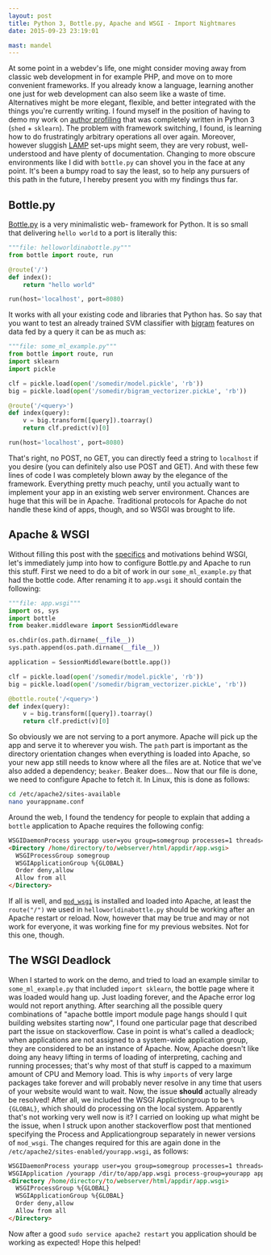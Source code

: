 ```yaml
---
layout: post
title: Python 3, Bottle.py, Apache and WSGI - Import Nightmares
date: 2015-09-23 23:19:01

mast: mandel
---
```


At some point in a webdev's life, one might consider moving away from classic web development in for example PHP, and move on to more convenient frameworks. If you already know a language, learning another one just for web development can also seem like a waste of time. Alternatives might be more elegant, flexible, and better integrated with the things you're currently writing. I found myself in the position of having to demo my work on [author profiling](https://www.uni-weimar.de/medien/webis/events/pan-15/pan15-web/author-profiling.html) that was completely written in Python 3 (`shed` + `sklearn`). The problem with 
framework switching, I found, is learning how to do frustratingly arbitrary
operations all over again. Moreover, however sluggish
[LAMP](https://en.wikipedia.org/wiki/LAMP_%28software_bundle%29) set-ups might
seem, they are very robust, well-understood and have plenty of documentation.
Changing to more obscure environments like I did with `bottle.py` can shovel you
in the face at any point. It's been a bumpy road to say the least, so to help
any pursuers of this path in the future, I hereby present you with my findings
thus far.

## Bottle.py

[Bottle.py](http://bottlepy.org/docs/dev/index.html) is a very minimalistic web-
framework for Python. It is so small that delivering `hello world` to a port is
literally this:

``` python
"""file: helloworldinabottle.py"""
from bottle import route, run

@route('/')
def index():
    return "hello world"

run(host='localhost', port=8080)
```

It works with all your existing code and libraries that Python has. So say that
you want to test an already trained SVM classifier with
[bigram](http://scikit-learn.org/stable/modules/feature_extraction.html#common-vectorizer-usage)
features on data fed by a query it can be as much as:

``` python
"""file: some_ml_example.py"""
from bottle import route, run
import sklearn
import pickle

clf = pickle.load(open('/somedir/model.pickle', 'rb'))
big = pickle.load(open('/somedir/bigram_vectorizer.pickLe', 'rb'))

@route('/<query>')
def index(query):
    v = big.transform([query]).toarray()
    return clf.predict(v)[0]

run(host='localhost', port=8080)
```

That's right, no POST, no GET, you can directly feed a string to `localhost` if
you desire (you can definitely also use POST and GET). And with these few lines
of code I was completely blown away by the
elegance of the framework. Everything pretty much peachy, until you actually
want to implement your app in an existing web server environment. Chances are
huge that this will be in Apache. Traditional protocols for Apache do not handle
these kind of apps, though, and so WSGI was brought to life.

## Apache & WSGI

Without filling this post with the [specifics](http://www.fullstackpython.com/wsgi-servers.html)
and motivations behind WSGI, let's immediately jump into how to configure
Bottle.py and Apache to run this stuff. First we need to do a bit of work in
our `some_ml_example.py` that had the bottle code. After renaming it to `app.wsgi` it should contain the following:

``` python
"""file: app.wsgi"""
import os, sys
import bottle
from beaker.middleware import SessionMiddleware

os.chdir(os.path.dirname(__file__))
sys.path.append(os.path.dirname(__file__))

application = SessionMiddleware(bottle.app())

clf = pickle.load(open('/somedir/model.pickle', 'rb'))
big = pickle.load(open('/somedir/bigram_vectorizer.pickLe', 'rb'))

@bottle.route('/<query>')
def index(query):
    v = big.transform([query]).toarray()
    return clf.predict(v)[0]

```

So obviously we are not serving to a port anymore. Apache will pick up the
app and serve it to wherever you wish. The `path` part is important as the
directory orientation changes when everything is loaded into Apache, so your
new app still needs to know where all the files are at. Notice that we've also
added a dependency; `beaker`. Beaker does... Now that our file is done, we need
to configure Apache to fetch it. In Linux, this is done as follows:

``` bash
cd /etc/apache2/sites-available
nano yourappname.conf
```

Around the web, I found the tendency for people to explain that adding a `bottle` application to Apache requires the following config:


``` html
WSGIDaemonProcess yourapp user=you group=somegroup processes=1 threads=5
<Directory /home/directory/to/webserver/html/appdir/app.wsgi>
  WSGIProcessGroup somegroup
  WSGIApplicationGroup %{GLOBAL}
  Order deny,allow
  Allow from all
</Directory>
```

If all is well, and [`mod_wsgi`](https://code.google.com/p/modwsgi/) is installed and loaded into Apache,
at least the `route("/")` we used in `helloworldinabottle.py` should be working
after an Apache restart or reload. Now, however that may be true and may or not
work for everyone, it was working fine for my previous websites. Not for this
one, though.

## The WSGI Deadlock

When I started to work on the demo, and tried to load an example similar to
`some_ml_example.py` that included `import sklearn`, the bottle page where it
was loaded would hang up. Just loading forever, and the Apache error log would
not report anything. After searching all the possible query combinations of
"apache bottle import module page hangs should I quit building websites
starting now", I found one particular page that described part the issue on
stackoverflow. Case in point is what's called a deadlock; when applications are
not assigned to a system-wide application group, they are considered to be an
instance of Apache. Now, Apache doesn't like doing any heavy lifting in terms
of loading of interpreting, caching and running processes; that's why most of
that stuff is capped to a maximum amount of CPU and Memory load. This is why
`imports` of very large packages take forever and will probably never resolve
in any time that users of your website would want to wait. Now, the issue
**should** actually already be resolved! After all, we included the WSGI
Applictiongroup to be `%{GLOBAL}`, which should do processing on the local
system. Apparently that's not working very well now
is it? I carried on looking up what might be the issue, when I struck upon
another stackoverflow post that mentioned specifying the Process and
Applicationgroup separately in newer versions of `mod_wsgi`. The changes
required for this are again done in the
`/etc/apache2/sites-enabled/yourapp.wsgi`, as follows:

``` html
WSGIDaemonProcess yourapp user=you group=somegroup processes=1 threads=5
WSGIApplication /yourapp /dir/to/app/app.wsgi process-group=yourapp application-group=%{GLOBAL}
<Directory /home/directory/to/webserver/html/appdir/app.wsgi>
  WSGIProcessGroup %{GLOBAL}
  WSGIApplicationGroup %{GLOBAL}
  Order deny,allow
  Allow from all
</Directory>
```

Now after a good `sudo service apache2 restart` you application should be
working as expected! Hope this helped!
